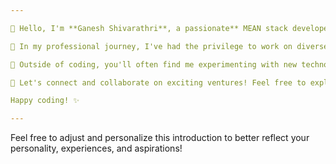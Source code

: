 ```yaml
---

👋 Hello, I'm **Ganesh Shivarathri**, a passionate** MEAN stack developer** with over three years of hands-on experience in crafting robust and scalable web applications. My journey in the world of web development began with a curiosity to create impactful solutions, and since then, I've been on an exciting adventure exploring the realms of **JavaScript, Angular, Node.js, and MongoDB**.

💼 In my professional journey, I've had the privilege to work on diverse projects, from dynamic single-page applications to RESTful APIs, honing my skills in front-end and back-end development. I thrive in collaborative environments where innovation and problem-solving are celebrated, always striving to deliver high-quality code that meets both user requirements and industry standards.

🚀 Outside of coding, you'll often find me experimenting with new technologies, exploring open-source projects, and sharing my learnings with the developer community. I'm deeply committed to continuous learning and growth, embracing challenges as opportunities to expand my skill set and contribute meaningfully to impactful projects.

🌟 Let's connect and collaborate on exciting ventures! Feel free to explore my repositories, and don't hesitate to reach out if you have any questions or interesting ideas to discuss.

Happy coding! ✨

---
```


Feel free to adjust and personalize this introduction to better reflect your personality, experiences, and aspirations!

<!---
ganesh1375/ganesh1375 is a ✨ special ✨ repository because its `README.md` (this file) appears on your GitHub profile.
You can click the Preview link to take a look at your changes.
--->
